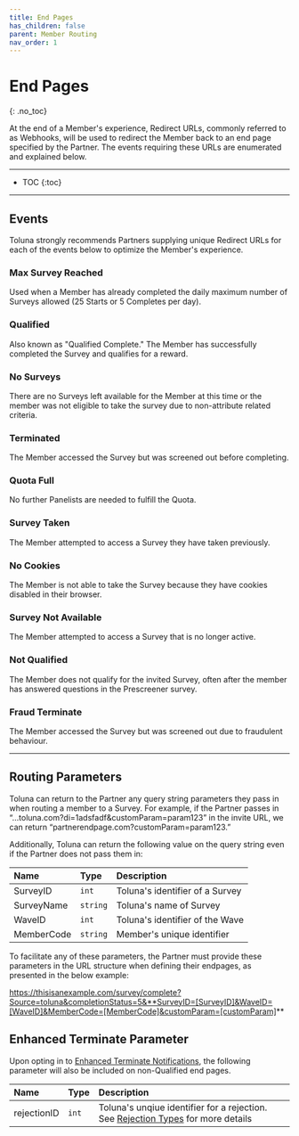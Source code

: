 ```yaml
---
title: End Pages
has_children: false
parent: Member Routing
nav_order: 1
---
```



# End Pages
{: .no_toc}

At the end of a Member's experience, Redirect URLs, commonly referred to as Webhooks, will be used to redirect the Member back to an end page specified by the Partner. The events requiring these URLs are enumerated and explained below.

---

* TOC
{:toc}

---

## Events

Toluna strongly recommends Partners supplying unique Redirect URLs for each of the events below to optimize the Member's experience.

### Max Survey Reached

Used when a Member has already completed the daily maximum number of Surveys allowed (25 Starts or 5 Completes per day).

### Qualified

Also known as "Qualified Complete." The Member has successfully completed the Survey and qualifies for a reward.

### No Surveys

There are no Surveys left available for the Member at this time or the member was not eligible to take the survey due to non-attribute related criteria.

### Terminated

The Member accessed the Survey but was screened out before completing.

### Quota Full

No further Panelists are needed to fulfill the Quota.

### Survey Taken

The Member attempted to access a Survey they have taken previously.

### No Cookies

The Member is not able to take the Survey because they have cookies disabled in their browser.

### Survey Not Available

The Member attempted to access a Survey that is no longer active.

### Not Qualified

The Member does not qualify for the invited Survey, often after the member has answered questions in the Prescreener survey.

### Fraud Terminate

The Member accessed the Survey but was screened out due to fraudulent behaviour.

---

## Routing Parameters

Toluna can return to the Partner any query string parameters they pass in when routing a member to a Survey. For example, if the Partner passes in “…toluna.com?di=1adsfadf&customParam=param123” in the invite URL, we can return “partnerendpage.com?customParam=param123.”

Additionally, Toluna can return the following value on the query string even if the Partner does not pass them in:

| Name | Type | Description |
| :--- | :--- | :--- |
| SurveyID | ```int``` | Toluna's identifier of a Survey |
| SurveyName | ```string``` | Toluna's name of Survey |
| WaveID | ```int``` | Toluna's identifier of the Wave |
| MemberCode | ```string``` | Member's unique identifier |

To facilitate any of these parameters, the Partner must provide these parameters in the URL structure when defining their endpages, as presented in the below example:

https://thisisanexample.com/survey/complete?Source=toluna&completionStatus=5&**SurveyID=[SurveyID]&WaveID=[WaveID]&MemberCode=[MemberCode]&customParam=[customParam]**

## Enhanced Terminate Parameter

Upon opting in to [Enhanced Terminate Notifications](/general/changelog.html#620), the following parameter will also be included on non-Qualified end pages.

| Name | Type | Description |
| :--- | :--- | :--- |
| rejectionID | ```int``` | Toluna's unqiue identifier for a rejection. See [Rejection Types](/mapping/referencedataapi/rejectiontypes.html) for more details |